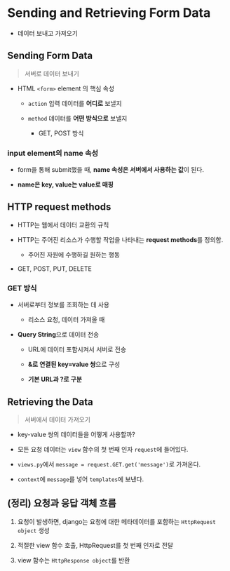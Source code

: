 # Sending and Retrieving Form Data

- 데이터 보내고 가져오기

## Sending Form Data

> 서버로 데이터 보내기

- HTML `<form>` element 의 핵심 속성

    - `action` 입력 데이터를 **어디로** 보낼지
    
    - `method` 데이터를 **어떤 방식으로** 보낼지

        - GET, POST 방식

### input element의 name 속성

- form을 통해 submit했을 때, **name 속성은 서버에서 사용하는 값**이 된다.

- **name은 key, value는 value로 매핑**

## HTTP request methods

- HTTP는 웹에서 데이터 교환의 규칙

- HTTP는 주어진 리소스가 수행할 작업을 나타내는 **request methods**를 정의함.

    - 주어진 자원에 수행하길 원하는 행동

- GET, POST, PUT, DELETE

### GET 방식

- 서버로부터 정보를 조회하는 데 사용

    - 리소스 요청, 데이터 가져올 때

- **Query String**으로 데이터 전송

    - URL에 데이터 포함시켜서 서버로 전송

    - **&로 연결된 key=value 쌍**으로 구성

    - **기본 URL과 ?로 구분**

## Retrieving the Data

> 서버에서 데이터 가져오기

- key-value 쌍의 데이터들을 어떻게 사용할까?

- 모든 요청 데이터는 `view` 함수의 첫 번째 인자 `request`에 들어있다.

- `views.py`에서 `message = request.GET.get('message')`로 가져온다.

- `context`에 `message`를 넣어 `templates`에 보낸다.

## (정리) 요청과 응답 객체 흐름

1. 요청이 발생하면, django는 요청에 대한 메타데이터를 포함하는 `HttpRequest object` 생성

2. 적절한 view 함수 호출, HttpRequest를 첫 번째 인자로 전달

3. view 함수는 `HttpResponse object`를 반환